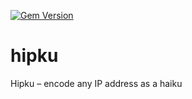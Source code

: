 [![Gem Version](https://badge.fury.io/rb/hipku.svg)](http://badge.fury.io/rb/hipku)

hipku
=====

Hipku – encode any IP address as a haiku
